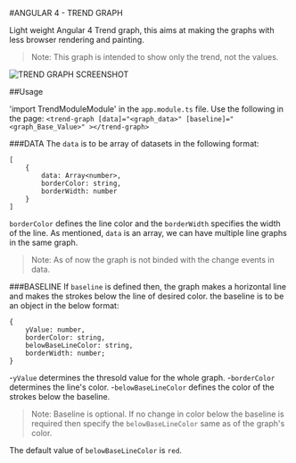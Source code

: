 #ANGULAR 4 - TREND GRAPH

Light weight Angular 4 Trend graph, this aims at making the graphs with less browser rendering and painting.
>Note: This graph is intended to show only the trend, not the values.

![TREND GRAPH SCREENSHOT](https://image.ibb.co/dm3NVF/trend_graph.png)

##Usage

'import TrendModuleModule' in the `app.module.ts` file.
Use the following in the page:
`<trend-graph [data]="<graph_data>" [baseline]="<graph_Base_Value>" ></trend-graph>`

###DATA
The `data` is to be array of datasets in the following format:
```
[
    {
        data: Array<number>,
        borderColor: string,
        borderWidth: number
    }     
]
```
`borderColor` defines the line color and the `borderWidth` specifies the width of the line.
As mentioned, `data` is an array, we can have multiple line graphs in the same graph.

>Note: As of now the graph is not binded with the change events in data.

###BASELINE
If `baseline` is defined then, the graph makes a horizontal line and makes the strokes below the line of desired color. 
the baseline is to be an object in the below format:

```
{
    yValue: number,
    borderColor: string,
    belowBaseLineColor: string,
    borderWidth: number;
}
```
-`yValue` determines the thresold value for the whole graph.
-`borderColor` determines the line's color.
-`belowBaseLineColor` defines the color of the strokes below the baseline.

> Note: Baseline is optional. If no change in color below the baseline is required then specify the `belowBaseLineColor` same as of the graph's color.

The default value of `belowBaseLineColor` is `red`.




